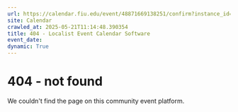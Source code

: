 ```yaml
---
url: https://calendar.fiu.edu/event/48871669138251/confirm?instance_id=49163447540477&return=https%3A%2F%2Fcalendar.fiu.edu%2Fcalendar%3Fevent_types%255B%255D%3D121719
site: Calendar
crawled_at: 2025-05-21T11:14:48.390354
title: 404 - Localist Event Calendar Software
event_date: 
dynamic: True
---
```


# 404 - not found
We couldn't find the page on this community event platform.
